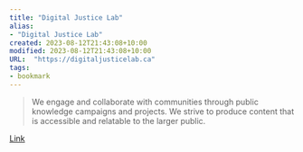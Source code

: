 ```yaml
---
title: "Digital Justice Lab"
alias:
- "Digital Justice Lab"
created: 2023-08-12T21:43:08+10:00
modified: 2023-08-12T21:43:08+10:00
URL:  "https://digitaljusticelab.ca"
tags:
- bookmark
---
```


> We engage and collaborate with communities through public knowledge campaigns and projects. We strive to produce content that is accessible and relatable to the larger public.

[Link](https://digitaljusticelab.ca)
